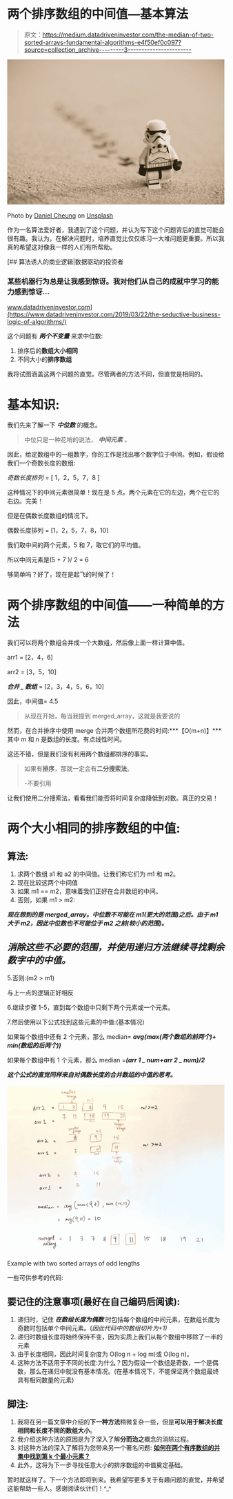 # 两个排序数组的中间值—基本算法

> 原文：<https://medium.datadriveninvestor.com/the-median-of-two-sorted-arrays-fundamental-algorithms-e4f50ef0c097?source=collection_archive---------3----------------------->

![](img/ced9d839adb57f12f062522ddfd840e7.png)

Photo by [Daniel Cheung](https://unsplash.com/@danielkcheung?utm_source=medium&utm_medium=referral) on [Unsplash](https://unsplash.com?utm_source=medium&utm_medium=referral)

作为一名算法爱好者，我遇到了这个问题，并认为写下这个问题背后的直觉可能会很有趣。我认为，在解决问题时，培养直觉比仅仅练习一大堆问题更重要。所以我真的希望这对像我一样的人们有所帮助。

[](https://www.datadriveninvestor.com/2019/03/22/the-seductive-business-logic-of-algorithms/) [## 算法诱人的商业逻辑|数据驱动的投资者

### 某些机器行为总是让我感到惊讶。我对他们从自己的成就中学习的能力感到惊讶…

www.datadriveninvestor.com](https://www.datadriveninvestor.com/2019/03/22/the-seductive-business-logic-of-algorithms/) 

这个问题有 ***两个不变量*** 来求中位数:

1.  排序后的**数组大小相同**
2.  不同大小的**排序数组**

我将试图涵盖这两个问题的直觉。尽管两者的方法不同，但直觉是相同的。

# 基本知识:

我们先来了解一下 ***中位数*** 的概念。

> 中位只是一种花哨的说法， ***中间元素*** *。*

因此，给定数组中的一组数字，你的工作是找出哪个数字位于中间。例如，假设给我们一个奇数长度的数组:

*奇数长度排列* = [ 1，2，5，7，8 ]

这种情况下的中间元素很简单！现在是 5 点。两个元素在它的左边，两个在它的右边。完美！

但是在偶数长度数组的情况下。

偶数长度排列 = [1，2，5，7，8，10]

我们取中间的两个元素，5 和 7，取它们的平均值。

所以中间元素是(5 + 7 )/ 2 = 6

够简单吗？好了，现在是起飞的时候了！

# 两个排序数组的中间值——一种简单的方法

我们可以将两个数组合并成一个大数组，然后像上面一样计算中值。

arr1 = [2，4，6]

arr2 = [3，5，10]

***合并 _ 数组*** = [2，3，4，5，6，10]

因此，中间值= 4.5

> 从现在开始，每当我提到 merged_array，这就是我要说的

然而，在合并排序中使用 merge 合并两个数组所花费的时间:***【O(m+n)】***其中 m 和 n 是数组的长度。有点线性时间。

这还不错，但是我们没有利用两个数组都排序的事实。

> 如果有**排序**，那就一定会有**二分搜索法**。
> 
> -不要引用

让我们使用二分搜索法，看看我们能否将时间复杂度降低到对数。真正的交易！

# 两个大小相同的排序数组的中值:

## 算法:

1.  求两个数组 a1 和 a2 的中间值。让我们称它们为 m1 和 m2。
2.  现在比较这两个中间值
3.  如果 m1 == m2，意味着我们正好在合并数组的中间。
4.  否则，如果 m1 > m2:

***现在想到的是 merged_array。中位数不可能在 m1(更大的范围)之后。由于 m1 大于 m2，因此中位数也不可能位于 m2 之前(较小的范围)。***

## ***消除这些不必要的范围，并使用递归方法继续寻找剩余数字中的中值。***

5.否则:(m2 > m1)

与上一点的逻辑正好相反

6.继续步骤 1-5，直到每个数组中只剩下两个元素或一个元素。

7.然后使用以下公式找到这些元素的中值:(基本情况)

如果每个数组中还有 2 个元素，那么 median= ***avg(max(两个数组的前两个)+ min(数组的后两个))***

如果每个数组中有 1 个元素，那么 median =***(arr 1 _ num+arr 2 _ num)/2***

***这个公式的直觉同样来自对偶数长度的合并数组的中值的思考。***

![](img/a86f11fe01a672d721762a1110d8c716.png)

Example with two sorted arrays of odd lengths

一些可供参考的代码:

## 要记住的注意事项(最好在自己编码后阅读):

1.  递归时，记住 ***在数组长度为偶数*** 时包括每个数组的中间元素，在数组长度为奇数时包括单个中间元素。(*因此代码中的数组切片为+1)*
2.  递归时数组长度将始终保持不变，因为实质上我们从每个数组中移除了一半的元素
3.  由于长度相同，因此时间复杂度为 O(log n + log m)或 O(log n)。
4.  这种方法不适用于不同的长度:为什么？因为假设一个数组是奇数，一个是偶数，那么在递归中就没有基本情况。(在基本情况下，不能保证两个数组最终具有相同数量的元素)

## 脚注:

1.  我将在另一篇文章中介绍的**下一种方法**稍微复杂一些，但是**可以用于解决长度相同和长度不同的数组大小**。
2.  我介绍这种方法的原因是为了深入了解**分而治之**概念的消除过程。
3.  对这种方法的深入了解将为您带来另一个著名问题: [**如何在两个有序数组的并集中找到第 k 个最小元素？**](https://stackoverflow.com/questions/4607945/how-to-find-the-kth-smallest-element-in-the-union-of-two-sorted-arrays)
4.  此外，这将为下一步寻找任意大小的排序数组的中值奠定基础。

暂时就这样了。下一个方法即将到来。我希望写更多关于有趣问题的直觉，并希望这能帮助一些人。感谢阅读伙计们！^_^